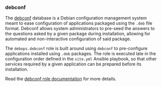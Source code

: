 ### debconf

The [debconf](https://wiki.debian.org/debconf) database is a Debian
configuration management system meant to ease configuration of
applications packaged using the `.deb` file format. Debconf allows
system administrators to pre-seed the answers to the questions asked by
a given package during installation, allowing for automated and
non-interactive configuration of said package.

The `debops.debconf` role is built around using `debconf` to
pre-configure applications installed using `.deb` packages. The role is
executed late in the configuration order defined in the `site.yml`
Ansible playbook, so that other services required by a given application
can be prepared before its installation.

Read the [debconf role documentation](https://docs.debops.org/en/master/ansible/roles/debconf/) for more details.
